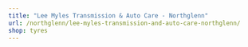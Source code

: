 ```yaml
---
title: "Lee Myles Transmission & Auto Care - Northglenn"
url: /northglenn/lee-myles-transmission-and-auto-care-northglenn/
shop: tyres
---
```

